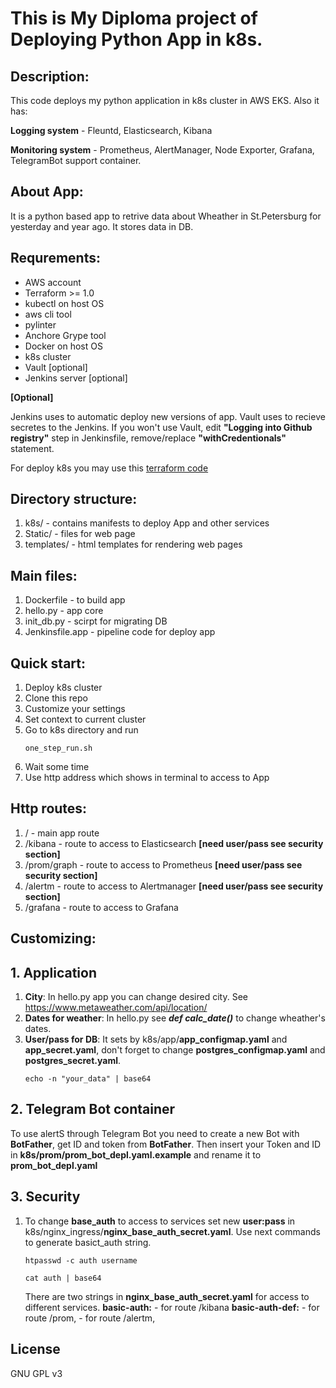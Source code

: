 # This is My Diploma project of Deploying Python App in k8s. 

## Description:
This code deploys my python application in k8s cluster in AWS EKS. Also it has:

**Logging system** - Fleuntd, Elasticsearch, Kibana

**Monitoring system** - Prometheus, AlertManager, Node Exporter, Grafana, TelegramBot support container.

## About App:
It is a python based app to retrive data about Wheather in St.Petersburg for yesterday and year ago. It stores data in DB.


## Requrements: 
  - AWS account
  - Terraform >= 1.0
  - kubectl on host OS
  - aws cli tool
  - pylinter
  - Anchore Grype tool 
  - Docker on host OS
  - k8s cluster 
  - Vault [optional]
  - Jenkins server [optional]

**[Optional]**

Jenkins uses to automatic deploy new versions of app.
Vault uses to recieve secretes to the Jenkins. If you won't use Vault, edit **"Logging into Github registry"** step in Jenkinsfile, remove/replace **"withCredentionals"** statement. 


For deploy k8s you may use this [terraform code](https://github.com/lek-x/eks_cluster_terr)

## Directory structure:
1. k8s/ - contains manifests to deploy App and other services
2. Static/ - files for web page
3. templates/ - html templates for rendering web pages

## Main files:
1. Dockerfile - to build app
2. hello.py - app core
3. init_db.py - scirpt for migrating DB
4. Jenkinsfile.app - pipeline code for deploy app

## Quick start:
1. Deploy k8s cluster
2. Clone this repo
3. Customize your settings
4. Set context to current cluster
5. Go to k8s directory and run
    ```
    one_step_run.sh
    ```
6. Wait some time
7. Use http address which shows in terminal to access to App

## Http routes:
1. / - main app route
2. /kibana - route to access to Elasticsearch **[need user/pass see security section]**
3. /prom/graph - route to access to Prometheus **[need user/pass see security section]**
4. /alertm - route to access to Alertmanager **[need user/pass see security section]**
5. /grafana - route to access to Grafana


## Customizing:
## 1. Application

1. **City**: In hello.py app you can change desired city. See https://www.metaweather.com/api/location/ 
2. **Dates for weather**: In hello.py see ***def calc_date()*** to change wheather's dates.
3. **User/pass for DB**: It sets by k8s/app/**app_configmap.yaml** and **app_secret.yaml**, don't forget to change **postgres_configmap.yaml** and **postgres_secret.yaml**.
    ```
    echo -n "your_data" | base64
    ```
## 2. Telegram Bot container
To use alertS through Telegram Bot you need to create a new Bot with **BotFather**, get ID and token from **BotFather**. Then insert your Token and ID in **k8s/prom/prom_bot_depl.yaml.example** and rename it to **prom_bot_depl.yaml**

## 3. Security
1. To change **base_auth** to access to services set new **user:pass** in k8s/nginx_ingress/**nginx_base_auth_secret.yaml**. Use next commands to generate basict_auth string.
    ```
    htpasswd -c auth username
    ```
    ```
    cat auth | base64
    ```
    There are two strings in **nginx_base_auth_secret.yaml** for access to different services.
    **basic-auth:** 
         - for route /kibana
    **basic-auth-def:** 
         - for route /prom, 
         - for route /alertm, 



## License
GNU GPL v3